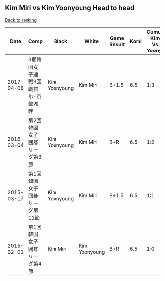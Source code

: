 ## Kim Miri vs Kim Yoonyoung Head to head

[Back to ranking](../../index.md)




| **Date** | **Comp** | **Black** | **White** | **Game Result** | **Komi** | **Cumulative Kim Miri Vs Kim Yoonyoung** | **Kim Miri Streak** | **Kim Yoonyoung Streak** | 
| --- | --- | --- | --- | --- | --- | --- | --- | --- |
| 2017-04-08 | 3期韓国女子連戦9回戦首尓-京畿湖畔 | Kim Yoonyoung | Kim Miri | B+1.5 | 6.5 | 1:3 | 0 | 3 | 
| 2016-03-04 | 第2回韓国女子囲碁リーグ第3節 | Kim Yoonyoung | Kim Miri | B+R | 6.5 | 1:2 | 0 | 2 | 
| 2015-03-17 | 第1回韓国女子囲碁リーグ第11節 | Kim Yoonyoung | Kim Miri | B+1.5 | 6.5 | 1:1 | 0 | 1 | 
| 2015-02-01 | 第1回韓国女子囲碁リーグ第4節 | Kim Miri | Kim Yoonyoung | B+R | 6.5 | 1:0 | 1 | 0 |




